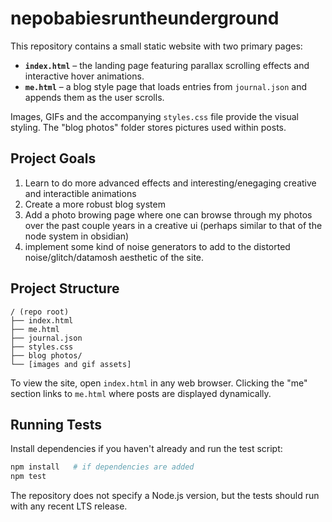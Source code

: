 # nepobabiesruntheunderground

This repository contains a small static website with two primary pages:

- **`index.html`** – the landing page featuring parallax scrolling effects and interactive hover animations.
- **`me.html`** – a blog style page that loads entries from `journal.json` and appends them as the user scrolls.

Images, GIFs and the accompanying `styles.css` file provide the visual styling. The "blog photos" folder stores pictures used within posts.

## Project Goals
1. Learn to do more advanced effects and interesting/enegaging creative and interactible animations
2. Create a more robust blog system
3. Add a photo browing page where one can browse through my photos over the past couple years in a creative ui (perhaps similar to that of the node system in obsidian)
4. implement some kind of noise generators to add to the distorted noise/glitch/datamosh aesthetic of the site.

## Project Structure
```
/ (repo root)
├── index.html
├── me.html
├── journal.json
├── styles.css
├── blog photos/
└── [images and gif assets]
```

To view the site, open `index.html` in any web browser. Clicking the "me" section links to `me.html` where posts are displayed dynamically.

## Running Tests
Install dependencies if you haven't already and run the test script:

```bash
npm install   # if dependencies are added
npm test
```

The repository does not specify a Node.js version, but the tests should run with any recent LTS release.
